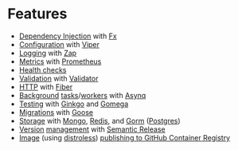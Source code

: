 # Features

- [Dependency Injection](cmd/app/app.go#L22) with [Fx](https://github.com/uber-go/fx)
- [Configuration](config/config.go#L47) with [Viper](https://github.com/spf13/viper)
- [Logging](adapter/logger/logger.go#L10) with [Zap](https://github.com/uber-go/zap)
- [Metrics](adapter/metrics/metrics.go#L22) with [Prometheus](https://github.com/prometheus/client_golang)
- [Health checks](adapter/health/controller.go#L18)
- [Validation](user/http/dto.go#L4) with [Validator](https://github.com/go-playground/validator)
- [HTTP](adapter/http/fiber.go#L26) with [Fiber](https://github.com/gofiber/fiber)
- [Background](adapter/queue/client.go#L12) [tasks](user/queue/greeter.go#L33)/[workers](cmd/worker/worker.go#L14) with [Asynq](https://github.com/hibiken/asynq)
- [Testing](user/service_test.go#L68) with [Ginkgo](https://github.com/onsi/ginkgo) and [Gomega](https://github.com/onsi/gomega)
- [Migrations](cmd/migrate/migrate.go#L20) with [Goose](https://github.com/pressly/goose)
- [Sto](user/adapter/mongo_repository.go)[ra](kv/redis_store.go)[ge](user/adapter/postgres_repository.go) with [Mongo](https://github.com/mongodb/mongo-go-driver), [Redis](https://github.com/redis/go-redis), and [Gorm](https://github.com/go-gorm/gorm) ([Postgres](https://github.com/go-gorm/postgres))
- [Version](.github/workflows/commit.yaml#L66) [management](.releaserc.yaml) with [Semantic Release](https://github.com/semantic-release/semantic-release)
- [Image](Dockerfile) (using [distroless](https://github.com/GoogleContainerTools/distroless)) [publishing to GitHub Container Registry](.github/workflows/build.yaml)
